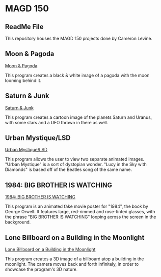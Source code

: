 # MAGD 150
## ReadMe File

This repository houses the MAGD 150 projects done by Cameron Levine.


## Moon & Pagoda

[Moon & Pagoda](https://github.com/cameronsjlevine/MAGD-150/blob/gh-pages/s19magd150lab01_Levine/s19magd150lab01_Levine.pde)

This program creates a black & white image of a pagoda with the moon looming behind it.

## Saturn & Junk

[Saturn & Junk](https://github.com/cameronsjlevine/MAGD-150/blob/gh-pages/s19magd150lab02_Levine/s19magd150lab02_Levine.pde)

This program creates a cartoon image of the planets Saturn and Uranus, with some stars and a UFO thrown in there as well.

## Urban Mystique/LSD

[Urban Mystique/LSD](https://github.com/cameronsjlevine/MAGD-150/blob/gh-pages/s19magd150lab05_Levine/s19magd150lab05_Levine.pde)

This program allows the user to view two separate animated images. "Urban Mystique" is a sort of dystopian wonder. "Lucy in the Sky with Diamonds" is based off of the Beatles song of the same name.

## 1984: BIG BROTHER IS WATCHING

[1984: BIG BROTHER IS WATCHING](https://github.com/cameronsjlevine/MAGD-150/blob/gh-pages/s19magd150lab08_Levine/s19magd150lab08_Levine.pde)

This program is an animated fake movie poster for "1984", the book by George Orwell. It features large, red-rimmed and rose-tinted glasses, with the phrase "BIG BROTHER IS WATCHING" looping across the screen in the background.

## Lone Billboard on a Building in the Moonlight

[Lone Billboard on a Building in the Moonlight](https://github.com/cameronsjlevine/MAGD-150/blob/gh-pages/s19magd150lab10_Levine/s19magd150lab10_Levine.pde)

This program creates a 3D image of a billboard atop a building in the moonlight. The camera moves back and forth infinitely, in order to showcase the program's 3D nature.
